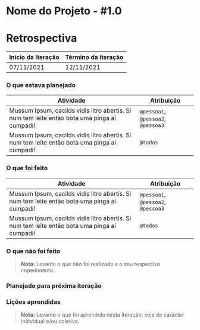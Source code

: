 # Nome do Projeto - #1.0

# Retrospectiva

| Início da Iteração | Término da iteração |
| ------------------ | ------------------- |
| 07/11/2021         | 12/11/2021          |


### O que estava planejado
| Atividade                                                    | Atribuição                         |
| ------------------------------------------------------------ | ---------------------------------- |
| Mussum Ipsum, cacilds vidis litro abertis. Si num tem leite então bota uma pinga aí cumpadi! | `@pessoa1`, `@pessoa2`, `@pessoa3` |
| Mussum Ipsum, cacilds vidis litro abertis. Si num tem leite então bota uma pinga aí cumpadi! | `@todos`                           |

### O que foi feito
| Atividade                                                    | Atribuição                         |
| ------------------------------------------------------------ | ---------------------------------- |
| Mussum Ipsum, cacilds vidis litro abertis. Si num tem leite então bota uma pinga aí cumpadi! | `@pessoa1`, `@pessoa2`, `@pessoa3` |
| Mussum Ipsum, cacilds vidis litro abertis. Si num tem leite então bota uma pinga aí cumpadi! | `@todos`                           |

### O que não foi feito


> **Nota:** Levante o que não foi realizado e o seu respectivo impedimento.

### Planejado para próxima iteração


### Lições aprendidas


> **Nota:** Levante o que foi aprendido nesta iteração, seja de carácter individual e/ou coletivo.
